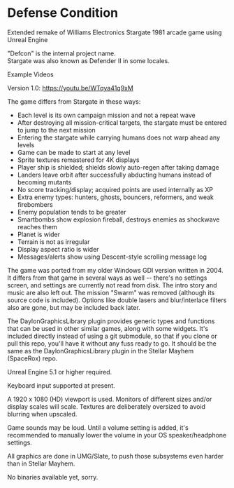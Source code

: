 # Defense Condition
Extended remake of Williams Electronics Stargate 1981 arcade game using Unreal Engine

"Defcon" is the internal project name.  
Stargate was also known as Defender II in some locales.

Example Videos

Version 1.0: https://youtu.be/WTqya41q9xM

The game differs from Stargate in these ways:
- Each level is its own campaign mission and not a repeat wave  
- After destroying all mission-critical targets, the stargate must be entered to jump to the next mission  
- Entering the stargate while carrying humans does not warp ahead any levels  
- Game can be made to start at any level  
- Sprite textures remastered for 4K displays  
- Player ship is shielded; shields slowly auto-regen after taking damage  
- Landers leave orbit after successfully abducting humans instead of becoming mutants  
- No score tracking/display; acquired points are used internally as XP  
- Extra enemy types: hunters, ghosts, bouncers, reformers, and weak firebombers  
- Enemy population tends to be greater  
- Smartbombs show explosion fireball, destroys enemies as shockwave reaches them  
- Planet is wider  
- Terrain is not as irregular  
- Display aspect ratio is wider  
- Messages/alerts show using Descent-style scrolling message log

The game was ported from my older Windows GDI version written in 2004.
It differs from that game in several ways as well -- there's no
settings screen, and settings are currently not read from disk.
The intro story and music are also left out. The mission "Swarm"
was removed (although its source code is included). Options like
double lasers and blur/interlace filters also are gone, but may
be included back later.

The DaylonGraphicsLibrary plugin provides generic types and functions
that can be used in other similar games, along with some widgets.
It's included directly instead of using a git submodule, so 
that if you clone or pull this repo, you'll have it without any fuss
ready to go. It should be the same as the DaylonGraphicsLibrary plugin
in the Stellar Mayhem (SpaceRox) repo.

Unreal Engine 5.1 or higher required.

Keyboard input supported at present.

A 1920 x 1080 (HD) viewport is used. Monitors of different sizes and/or display scales will scale. Textures are deliberately oversized to avoid blurring when upscaled.

Game sounds may be loud. Until a volume setting is added, it's recommended to manually lower the volume in your OS speaker/headphone settings.

All graphics are done in UMG/Slate, to push those subsystems even harder than in Stellar Mayhem.

No binaries available yet, sorry.
